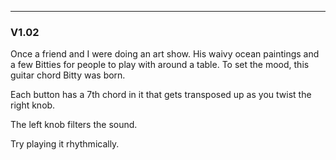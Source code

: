 ---------------
### V1.02  
Once a friend and I were doing an art show. His waivy ocean paintings and a few Bitties for people to play with around a table. To set the mood, this guitar chord Bitty was born.

Each button has a 7th chord in it that gets transposed up as you twist the right knob. 

The left knob filters the sound.

Try playing it rhythmically.


